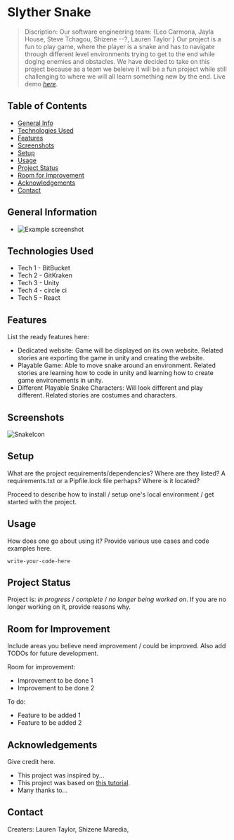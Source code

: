 # Slyther Snake
> Discription: Our software engineering team: {Leo Carmona, Jayla House, Steve Tchagou, Shizene --?, Lauren Taylor } Our project is a fun to play game, where the player is a snake and has to navigate through different level environments trying to get to the end while doging enemies and obstacles. We have decided to take on this project because as a team we beleive it will be a fun project while still challenging to where we will all learn something new by the end. 
> Live demo [_here_](https://www.example.com). <!-- If you have the project hosted somewhere, include the link here. -->

## Table of Contents
* [General Info](#general-information)
* [Technologies Used](#technologies-used)
* [Features](#features)
* [Screenshots](#screenshots)
* [Setup](#setup)
* [Usage](#usage)
* [Project Status](#project-status)
* [Room for Improvement](#room-for-improvement)
* [Acknowledgements](#acknowledgements)
* [Contact](#contact)
<!-- * [License](#license) -->


## General Information
- ![Example screenshot](https://play-lh.googleusercontent.com/g6IsfSZlxGLinzisCUqp3MaxqkoKbgwRch-9u_bryQS-XYiMlDb5uHCxQ-LCDgpNv4Y)
<!-- You don't have to answer all the questions - just the ones relevant to your project. -->


## Technologies Used
- Tech 1 - BitBucket
- Tech 2 - GitKraken
- Tech 3 - Unity
- Tech 4 - circle ci
- Tech 5 - React


## Features
List the ready features here:
- Dedicated website: Game will be displayed on its own website. Related stories are exporting the game in unity and creating the website.
- Playable Game: Able to move snake around an environment. Related stories are learning how to code in unity and learning how to create game environements in unity.   
- Different Playable Snake Characters: Will look different and play different. Related stories are costumes and characters. 


## Screenshots
![SnakeIcon]()
<!-- If you have screenshots you'd like to share, include them here. -->


## Setup
What are the project requirements/dependencies? Where are they listed? A requirements.txt or a Pipfile.lock file perhaps? Where is it located?

Proceed to describe how to install / setup one's local environment / get started with the project.


## Usage
How does one go about using it?
Provide various use cases and code examples here.

`write-your-code-here`


## Project Status
Project is: _in progress_ / _complete_ / _no longer being worked on_. If you are no longer working on it, provide reasons why.


## Room for Improvement
Include areas you believe need improvement / could be improved. Also add TODOs for future development.

Room for improvement:
- Improvement to be done 1
- Improvement to be done 2

To do:
- Feature to be added 1
- Feature to be added 2


## Acknowledgements
Give credit here.
- This project was inspired by...
- This project was based on [this tutorial](https://www.example.com).
- Many thanks to...


## Contact
Creaters: Lauren Taylor, Shizene Maredia, 


<!-- Optional -->
<!-- ## License -->
<!-- This project is open source and available under the [... License](). -->

<!-- You don't have to include all sections - just the one's relevant to your project -->